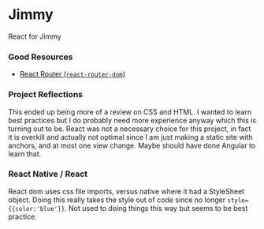 # Jimmy
React for Jimmy

### Good Resources
- [React Router (`react-router-dom`)](https://medium.com/@pshrmn/a-simple-react-router-v4-tutorial-7f23ff27adf)

### Project Reflections
This ended up being more of a review on CSS and HTML. I wanted to learn best practices but I do probably need more experience anyway which this is turning out to be. React was not a necessary choice for this project, in fact it is overkill and actually not optimal since I am just making a static site with anchors, and at most one view change. Maybe should have done Angular to learn that. 

### React Native / React
React dom uses css file imports, versus native where it had a StyleSheet object. Doing this really takes the style out of code since no longer `style={{color:'blue'}}`. Not used to doing things this way but seems to be best practice.